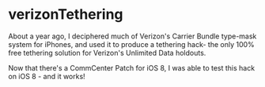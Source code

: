 verizonTethering
================

About a year ago, I deciphered much of Verizon's Carrier Bundle type-mask system for iPhones, and used it to produce a tethering hack- the only 100% free tethering solution for Verizon's Unlimited Data holdouts.

Now that there's a CommCenter Patch for iOS 8, I was able to test this hack on iOS 8 - and it works!
